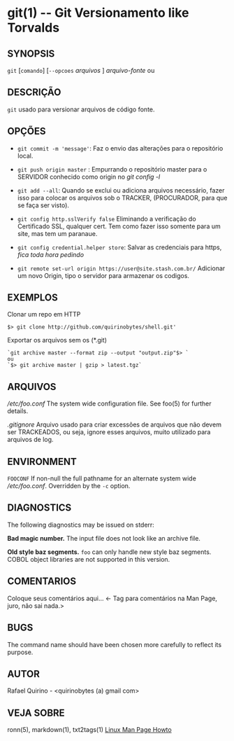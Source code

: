 git(1) -- Git Versionamento like Torvalds
===============================================


SYNOPSIS
--------

`git` [`comando`] [`--opcoes` *arquivos* ] *arquivo-fonte* ou

DESCRIÇÃO
---------

`git` usado para versionar arquivos de código fonte.

OPÇÕES
------

* `git commit -m 'message'`:
	Faz o envio das alterações para o repositório local.

* `git push origin master` :
	Empurrando o repositório master para o SERVIDOR conhecido como origin no *git config -l*

* `git add --all`:
	Quando se exclui ou adiciona arquivos necessário, fazer isso para colocar os arquivos sob o TRACKER, (PROCURADOR, para que se faça ser visto).


* `git config http.sslVerify false`
	Eliminando a verificação do Certificado SSL, qualquer cert. Tem como fazer isso somente para um site, mas tem um paranaue.

* `git config credential.helper store`:
	Salvar as credenciais para https, *fica toda hora pedindo*

* `git remote set-url origin https://user@site.stash.com.br/`
	Adicionar um novo Origin, tipo o servidor para armazenar os codigos.

EXEMPLOS
--------

Clonar um repo em HTTP

   `$> git clone http://github.com/quirinobytes/shell.git'`

Exportar os arquivos sem os (\*.git)

	`git archive master --format zip --output "output.zip"$> `
	ou
	`$> git archive master | gzip > latest.tgz`

ARQUIVOS
--------

*/etc/foo.conf*
  The system wide configuration file. See foo(5) for further details.

*.gitignore*
	Arquivo usado para criar excessões de arquivos que não devem ser TRACKEADOS, ou seja, ignore esses arquivos,
	muito utilizado para arquivos de log.

ENVIRONMENT
-----------

`FOOCONF`
  If non-null the full pathname for an alternate system wide */etc/foo.conf*.
  Overridden by the `-c` option.

DIAGNOSTICS
-----------

The following diagnostics may be issued on stderr:

**Bad magic number.**
  The input file does not look like an archive file.

**Old style baz segments.**
  `foo` can only handle new style baz segments. COBOL object libraries are not
  supported in this version.

COMENTARIOS
-----------

Coloque seus comentários aqui...
<- Tag para comentários na Man Page, juro, não sai nada.>

BUGS
----

The command name should have been chosen more carefully to reflect its
purpose.

AUTOR
-----

Rafael Quirino - <quirinobytes (a) gmail com>

VEJA SOBRE
----------

ronn(5), markdown(1), txt2tags(1) [Linux Man Page Howto](
http://www.schweikhardt.net/man_page_howto.html)
